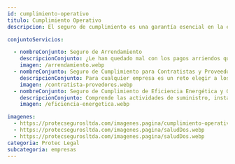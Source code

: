 ```yaml
---
id: cumplimiento-operativo
titulo: Cumplimiento Operativo
descripcion: El seguro de cumplimiento es una garantía esencial en la ejecución de contratos tanto públicos como privados. Ofrecemos una amplia gama de pólizas que cubren el riesgo de incumplimiento por parte de contratistas, proveedores o socios comerciales, protegiendo a las partes involucradas contra posibles pérdidas económicas. Nuestras coberturas incluyen contratos de obra, suministro, prestación de servicios y concesiones, garantizando que las obligaciones pactadas se cumplan en tiempo y forma. Este servicio brinda tranquilidad a las empresas al reducir el riesgo financiero y permitir relaciones comerciales más seguras y transparentes. Además, contamos con soluciones ajustadas a las exigencias legales del mercado local y nacional.

conjuntoServicios:

  - nombreConjunto: Seguro de Arrendamiento
    descripcionConjunto: ¿Le han quedado mal con los pagos arriendos que recibe su empresa? Cuando adquiere este seguro se despreocupa porque sabe que, pase lo que pase, tiene garantizado el ingreso que le generan sus locales, bodegas u otros espacios. La cobertura principal es para el incumplim​iento de pagos de arriendo, servicios públicos y administración, pero tiene a su disposición protecciones opcionales como daños y faltantes, y asistencia domiciliaria, que comprende servicio de plomería, electricidad, cerrajería, reemplazo de vidrios y asistencia jurídica telefónica. El seguro está disponible de manera individual y colectiva. Su empresa puede tomar un seguro individual por cada propiedad que tenga arrendada o ser incluida en un seguro colectivo que toman las agencias inmobiliarias para cubrir los riesgos a los que se exponen sus contratos de arrendamiento.
    imagen: /arrendamiento.webp
  - nombreConjunto: Seguro de Cumplimiento para Contratistas y Proveedores
    descripcionConjunto: Para cualquier empresa es un reto elegir a los contratistas y proveedores que la acompañarán en el desarrollo de un proyecto. Aunque estas decisiones se toman a partir de numerosas variables con el fin de evitar dificultades, siempre hay un nivel de incertidumbre que es esencial gestionar. Nada como contar con apoyo económico si un proveedor hizo mal uso de los recursos que su organización le dio para ejecutar una iniciativa, o si el producto o servicio que este le entregó resultó con fallas después de que fue recibido a satisfacción. El Seguro de Cumplimiento para Contratistas y Proveedores de Protec Seguros le garantiza a su empresa el cuidado del patrimonio que ha construido en el tiempo por medio de un respaldo sólido ante el incumplimiento por parte de sus aliados. Con nosotros a su lado, la inquietud por el trabajo de un contratista o proveedor es cosa del pasado. Nos encargamos de esto para que fomente el progreso de su negocio. Recuerde cualquier proyecto debe representar satisfacción para su empresa, no preocupaciones. ¡Permítanos asesorarlo​!
    imagen: /contratista-provedores.webp
  - nombreConjunto: Seguro de Cumplimiento de Eficiencia Energética y Generación de Energía
    descripcionConjunto: Comprende las actividades de suministro, instalación y mantenimiento de equipos en su empresa con el fin generar ahorro en sus costos energéticos. Cuando la nueva maquinaria esté trabajando, se establecerá un ahorro energético estimado, es decir una cifra de cuánto puede ahorrar su compañía con los equipos a partir de una línea base energética o referente.  Tiempo después de la instalación y puesta en marcha de los nuevos equipos, tendrá el ahorro energético efectivo (el que finalmente se logró) para determinar si hubo o no cumplimiento de la promesa de ahorro que el contratista hizo.
    imagen: /eficiencia-energetica.webp

imagenes:
  - https://protecsegurosltda.com/imagenes.pagina/cumplimiento-operativo.webp
  - https://protecsegurosltda.com/imagenes.pagina/saludDos.webp
  - https://protecsegurosltda.com/imagenes.pagina/saludDos.webp
categoria: Protec Legal
subcategoria: empresas
---
```

